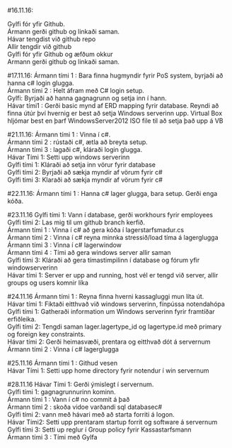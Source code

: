 #16.11.16:

Gylfi fór yfir Github.<br />
Ármann gerði github og linkaði saman. <br />
Hávar tengdist við github repo<br />
Allir tengdir við github<br />
Gylfi fór yfir Github og æfðum okkur<br />
Armann gerði github og linkaði saman. <br />

#17.11.16:
Ármann tími 1 : Bara finna hugmyndir fyrir PoS system, byrjaði að hanna c# login glugga. <br />
Ármann tími 2 : Helt áfram með C# login setup.<br />
Gylfi: Byrjaði að hanna gagnagrunn og setja inn í hann.<br />
Hávar tími1 :  Gerði basic mynd af ERD mapping fyrir database. Reyndi að finna útúr því hvernig er best að setja Windows serverinn upp. Virtual Box hljómar best en þarf WindowsServer2012 ISO file til að setja það upp á VB<br />

#21.11.16:
Ármann tími 1 : Vinna í c#. <br />
Ármann tími 2 : rústaði c#, ætla að breyta setup. <br />
Ármann tími 3 : lagaði c#, kláraði login glugga. <br />
Hávar Tími 1: Setti upp windows serverinn<br />
Gylfi tími 1: Kláraði að setja inn vörur fyrir database<br />
Gylfi tími 2: Byrjaði að sækja myndir af vörum fyrir c#<br />
Gylfi timi 3: Klaraði að sækja myndir af vörum fyrir c#<br />

#22.11.16:
Ármann tími 1 : Hanna c# lager glugga, bara setup. Gerði enga kóða.<br />

#23.11.16
Gylfi tími 1: Vann í database, gerði workhours fyrir employees<br />
Gylfi tími 2: Las mig til um github branch kerfið.<br />
Ármann tími 1 : Vinna í c# að gera kóða í lagerstarfsmadur.cs<br />
Ármann tími 2 : Vinna í c# reyna minnka stressið/load tíma á lagerglugga <br />
Ármann tími 3 : Vinna í c# lagerwindow<br />
Ármann tími 4 : Tími að gera windows server allir saman<br />
Gylfi tími 3: Kláraði að gera tímastimpilinn í database og fórum yfir windowserverinn<br />
Hávar tími 1: Server er upp and running, host vél er tengd við server, allir groups og users komnir líka<br />

#24.11.16
Ármann tími 1 : Reyna finna hverni kassagluggi mun líta út.<br />
Hávar tími 1: Fiktaði eitthvað við windows serverinn, fínpússa notendahópa<br />
Gylfi tími 1: Gatheraði information um Windows serverinn fyrir framtíðar erfiðleika.<br />
Gylfi tími 2: Tengdi saman lager.lagertype_id og lagertype.id með primary og foreign key constraints.<br />
Hávar tími 2: Gerði heimasvæði, prentara og eitthvað dót á servernum <br />
Ármann tími 2 : Vinna í c# lagerglugga <br />

#25.11.16
Ármann tími 1 : Githud vesen<br />
Hávar Tími 1: Setti upp home directory fyrir notendur í win servernum<br />

#28.11.16
Hávar Tími 1: Gerði ýmislegt í servernum. <br />
Gylfi tími 1: gagnagrunnurinn kominn. <br />
Ármann tími 1 : Vann í c# no commit á það <br />
Ármann tími 2 : skoða vidoe varðandi sql databasec#<br />
Gylfi tími 2: vann með hávari með að starta forriti á logon.<br />
Hávar Tími2: Setti upp prentaram startup forrit og software á servernum <br />
Gylfi tími 3: Setti up reglur í Group policy fyrir Kassastarfsmann<br />
Ármann tími 3 : Tími með Gylfa
